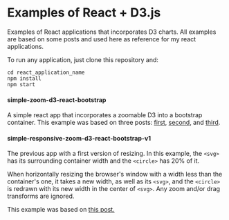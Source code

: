 # Examples of React + D3.js

Examples of React applications that incorporates D3 charts. All examples are based on some posts and used here as reference for my react applications.

To run any application, just clone this repository and:
```
cd react_application_name
npm install
npm start
```

#### simple-zoom-d3-react-bootstrap
A simple react app that incorporates a zoomable D3 into a bootstrap container. This example was based on three posts: [first](https://coderwall.com/p/psogia/simplest-way-to-add-zoom-pan-on-d3-js), [second](https://www.d3-graph-gallery.com/graph/interactivity_zoom.html), and [third](http://bl.ocks.org/sgruhier/1d692762f8328a2c9957).

#### simple-responsive-zoom-d3-react-bootstrap-v1
The previous app with a first version of resizing. In this example, the `<svg>` has its surrounding container width and the `<circle>` has 20% of it.

When horizontally resizing the browser's window with a width less than the container's one, it takes a new width, as well as its `<svg>`, and the `<circle>` is redrawn with its new width in the center of `<svg>`. Any zoom and/or drag transforms are ignored.

This example was based on [this post.](https://bl.ocks.org/curran/3a68b0c81991e2e94b19)


